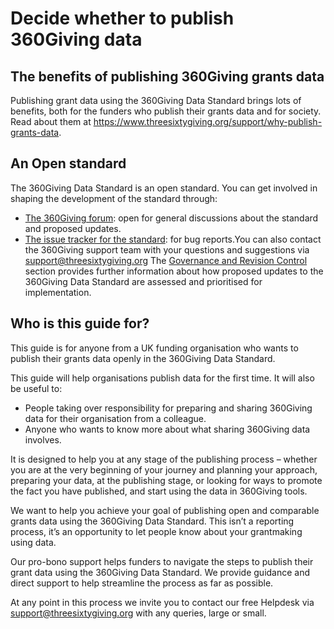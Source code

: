 # Decide whether to publish 360Giving data

## The benefits of publishing 360Giving grants data

Publishing grant data using the 360Giving Data Standard brings lots of benefits, both for the funders who publish their grants data and for society. Read about them at https://www.threesixtygiving.org/support/why-publish-grants-data.

## An Open standard

The 360Giving Data Standard is an open standard. You can get involved in shaping the development of the standard through:
- [The 360Giving forum](https://forum.threesixtygiving.org/): open for general discussions about the standard and proposed updates.
- [The issue tracker for the standard](https://github.com/ThreeSixtyGiving/standard/issues): for bug reports.You can also contact the 360Giving support team with your questions and suggestions via support@threesixtygiving.org
The [Governance and Revision Control](https://standard.threesixtygiving.org/en/latest/governance/) section provides further information about how proposed updates to the 360Giving Data Standard are assessed and prioritised for implementation. 

## Who is this guide for?

This guide is for anyone from a UK funding organisation who wants to publish their grants data openly in the 360Giving Data Standard. 

This guide will help organisations publish data for the first time. It will also be useful to:
- People taking over responsibility for preparing and sharing 360Giving data for their organisation from a colleague.
- Anyone who wants to know more about what sharing 360Giving data involves.

It is designed to help you at any stage of the publishing process – whether you are at the very beginning of your journey and planning your approach, preparing your data, at the publishing stage, or looking for ways to promote the fact you have published, and start using the data in 360Giving tools.

We want to help you achieve your goal of publishing open and comparable grants data using the 360Giving Data Standard. This isn’t a reporting process, it’s an opportunity to let people know about your grantmaking using data.

Our pro-bono support helps funders to navigate the steps to publish their grant data using the 360Giving Data Standard. We provide guidance and direct support to help streamline the process as far as possible.

At any point in this process we invite you to contact our free Helpdesk via support@threesixtygiving.org with any queries, large or small.
